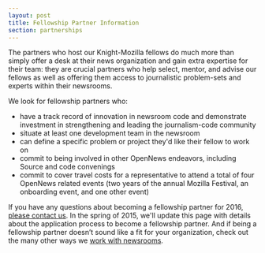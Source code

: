 ```yaml
---
layout: post
title: Fellowship Partner Information
section: partnerships
---
```


<p class="bodybig">The partners who host our Knight-Mozilla fellows do much more than simply offer a desk at their news organization and gain extra expertise for their team: they are crucial partners who help select, mentor, and advise our fellows as well as offering them access to journalistic problem-sets and experts within their newsrooms.</p>

We look for fellowship partners who:

* have a track record of innovation in newsroom code and demonstrate investment in strengthening and leading the journalism-code community
* situate at least one development team in the newsroom
* can define a specific problem or project they'd like their fellow to work on
* commit to being involved in other OpenNews endeavors, including Source and code convenings
* commit to cover travel costs for a representative to attend a total of four OpenNews related events (two years of the annual Mozilla Festival, an onboarding event, and one other event)

If you have any questions about becoming a fellowship partner for 2016, [please contact us](mailto:info@opennews.org). In the spring of 2015, we'll update this page with details about the application process to become a fellowship partner. And if being a fellowship partner doesn’t sound like a fit for your organization, check out the many other ways we [work with newsrooms](/getinvolved/newspartners.html).
